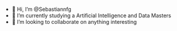 - 👋 Hi, I’m @Sebastiannfg
- 🌱 I’m currently studying a Artificial Intelligence and Data Masters
- 💞️ I’m looking to collaborate on anything interesting

<!---
Sebastiannfg/Sebastiannfg is a ✨ special ✨ repository because its `README.md` (this file) appears on your GitHub profile.
You can click the Preview link to take a look at your changes.
--->
